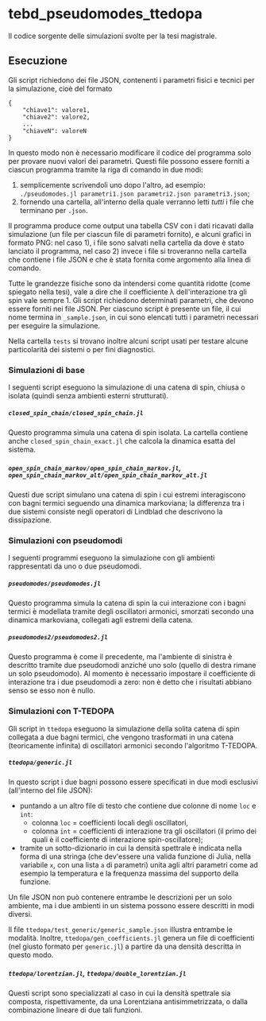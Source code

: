 # tebd_pseudomodes_ttedopa
Il codice sorgente delle simulazioni svolte per la tesi magistrale.

## Esecuzione
Gli script richiedono dei file JSON, contenenti i parametri fisici e tecnici per la simulazione, cioè del formato

	{
		"chiave1": valore1,
		"chiave2": valore2,
		...
		"chiaveN": valoreN
	}

In questo modo non è necessario modificare il codice del programma solo per provare nuovi valori dei parametri.
Questi file possono essere forniti a ciascun programma tramite la riga di comando in due modi:
1) semplicemente scrivendoli uno dopo l'altro, ad esempio: `./pseudomodes.jl parametri1.json parametri2.json parametri3.json`;
2) fornendo una cartella, all'interno della quale verranno letti *tutti* i file che terminano per `.json`.

Il programma produce come output una tabella CSV con i dati ricavati dalla simulazione (un file per ciascun file di parametri fornito), e alcuni grafici in formato PNG: nel caso 1), i file sono salvati nella cartella da dove è stato lanciato il programma, nel caso 2) invece i file si troveranno nella cartella che contiene i file JSON e che è stata fornita come argomento alla linea di comando.

Tutte le grandezze fisiche sono da intendersi come quantità ridotte (come spiegato nella tesi), vale a dire che il coefficiente λ dell'interazione tra gli spin vale sempre 1. Gli script richiedono determinati parametri, che devono essere forniti nei file JSON.
Per ciascuno script è presente un file, il cui nome termina in `_sample.json`, in cui sono elencati tutti i parametri necessari per eseguire la simulazione.

Nella cartella `tests` si trovano inoltre alcuni script usati per testare alcune particolarità dei sistemi o per fini diagnostici.

### Simulazioni di base
I seguenti script eseguono la simulazione di una catena di spin, chiusa o isolata (quindi senza ambienti esterni strutturati).

##### `closed_spin_chain/closed_spin_chain.jl`
Questo programma simula una catena di spin isolata. La cartella contiene anche `closed_spin_chain_exact.jl` che calcola la dinamica esatta del sistema.

##### `open_spin_chain_markov/open_spin_chain_markov.jl`, `open_spin_chain_markov_alt/open_spin_chain_markov_alt.jl`
Questi due script simulano una catena di spin i cui estremi interagiscono con bagni termici seguendo una dinamica markoviana; la differenza tra i due sistemi consiste negli operatori di Lindblad che descrivono la dissipazione.

### Simulazioni con pseudomodi
I seguenti programmi eseguono la simulazione con gli ambienti rappresentati da uno o due pseudomodi.

##### `pseudomodes/pseudomodes.jl`
Questo programma simula la catena di spin la cui interazione con i bagni termici è modellata tramite degli oscillatori armonici, smorzati secondo una dinamica markoviana, collegati agli estremi della catena.

##### `pseudomodes2/pseudomodes2.jl`
Questo programma è come il precedente, ma l'ambiente di sinistra è descritto tramite due pseudomodi anziché uno solo (quello di destra rimane un solo pseudomodo). Al momento è necessario impostare il coefficiente di interazione tra i due pseudomodi a zero: non è detto che i risultati abbiano senso se esso non è nullo.

### Simulazioni con T-TEDOPA
Gli script in `ttedopa` eseguono la simulazione della solita catena di spin collegata a due bagni termici, che vengono trasformati in una catena (teoricamente infinita) di oscillatori armonici secondo l'algoritmo T-TEDOPA.

##### `ttedopa/generic.jl`
In questo script i due bagni possono essere specificati in due modi esclusivi (all'interno del file JSON):

* puntando a un altro file di testo che contiene due colonne di nome `loc` e `int`:
	- colonna `loc` = coefficienti locali degli oscillatori,
	- colonna `int` = coefficienti di interazione tra gli oscillatori (il primo dei quali è il coefficiente di interazione spin-oscillatore);
* tramite un sotto-dizionario in cui la densità spettrale è indicata nella forma di una stringa (che dev'essere una valida funzione di Julia, nella variabile `x`, con una lista `a` di parametri) unita agli altri parametri come ad esempio la temperatura e la frequenza massima del supporto della funzione.

Un file JSON non può contenere entrambe le descrizioni per un solo ambiente, ma i due ambienti in un sistema possono essere descritti in modi diversi.

Il file `ttedopa/test_generic/generic_sample.json` illustra entrambe le modalità. Inoltre, `ttedopa/gen_coefficients.jl` genera un file di coefficienti (nel giusto formato per `generic.jl`) a partire da una densità descritta in questo modo.

##### `ttedopa/lorentzian.jl`, `ttedopa/double_lorentzian.jl`
Questi script sono specializzati al caso in cui la densità spettrale sia composta, rispettivamente, da una Lorentziana antisimmetrizzata, o dalla combinazione lineare di due tali funzioni.